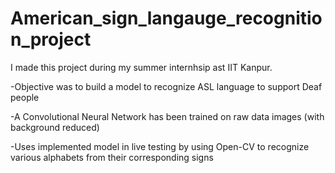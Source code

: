 # American_sign_langauge_recognition_project

I made this project during my summer internhsip ast IIT Kanpur.

-Objective was to build a model to recognize ASL language to support Deaf people

-A Convolutional Neural Network has been trained on raw data images (with background reduced)

-Uses implemented model in live testing by using Open-CV to recognize various alphabets from their corresponding signs
